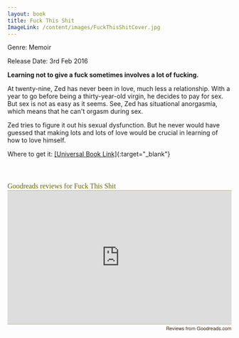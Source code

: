 ```yaml
---
layout: book
title: Fuck This Shit
ImageLink: /content/images/FuckThisShitCover.jpg
---
```


Genre: Memoir

Release Date: 3rd Feb 2016

**Learning not to give a fuck sometimes involves a lot of fucking.**

At twenty-nine, Zed has never been in love, much less a relationship. With a year to go before being a thirty-year-old virgin, he decides to pay for sex. But sex is not as easy as it seems. See, Zed has situational anorgasmia, which means that he can't orgasm during sex.

Zed tries to figure it out his sexual dysfunction. But he never would have guessed that making lots and lots of love would be crucial in learning of how to love himself.

<div style="clear: left"></div>

Where to get it: [[Universal Book Link]](https://books2read.com/u/3RaXgp){:target="_blank"}

<style>
  #goodreads-widget {
    font-family: georgia, serif;
    padding: 18px 0;
    width:565px;
  }
  #goodreads-widget h1 {
    font-weight:normal;
    font-size: 16px;
    border-bottom: 1px solid #BBB596;
    margin-bottom: 0;
  }
  #goodreads-widget a {
    text-decoration: none;
    color:#660;
  }
  iframe{
    background-color: #fff;
  }
  #goodreads-widget a:hover { text-decoration: underline; }
  #goodreads-widget a:active {
    color:#660;
  }
  #gr_footer {
    width: 100%;
    border-top: 1px solid #BBB596;
    text-align: right;
  }
  #goodreads-widget .gr_branding{
    color: #382110;
    font-size: 11px;
    text-decoration: none;
    font-family: "Helvetica Neue", Helvetica, Arial, sans-serif;
  }
</style>
<div id="goodreads-widget" style="width:100%;height:300px">
  <div id="gr_header"><h1><a rel="nofollow" href="https://www.goodreads.com/book/show/30156759-fuck-this-shit">Goodreads reviews for Fuck This Shit</a></h1></div>
  <iframe id="the_iframe" src="https://www.goodreads.com/api/reviews_widget_iframe?did=DEVELOPER_ID&format=html&header_text=Goodreads+reviews+for+Fuck+This+Shit&isbn=1530810418&links=660&review_back=fff&stars=000&text=000" style="width:100%;height:300px" frameborder="0"></iframe>
  <div id="gr_footer">
    <a class="gr_branding" target="_blank" rel="nofollow noopener noreferrer" href="https://www.goodreads.com/book/show/30156759-fuck-this-shit?utm_medium=api&utm_source=reviews_widget">Reviews from Goodreads.com</a>
  </div>
</div>
